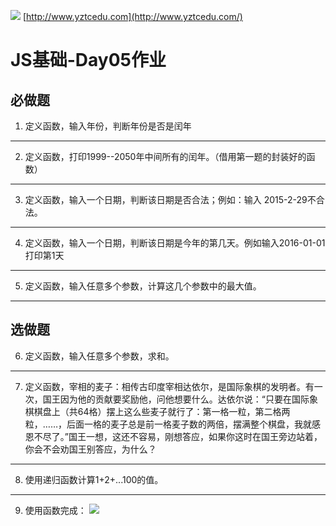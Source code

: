 ![](http://www.yztcedu.com/images/logo.png)    [http://www.yztcedu.com](http://www.yztcedu.com/)  
# JS基础-Day05作业
## 必做题
1. 定义函数，输入年份，判断年份是否是闰年   

---
2. 定义函数，打印1999--2050年中间所有的闰年。（借用第一题的封装好的函数）

---
3. 定义函数，输入一个日期，判断该日期是否合法；例如：输入 2015-2-29不合法。

---
4. 定义函数，输入一个日期，判断该日期是今年的第几天。例如输入2016-01-01打印第1天

---
5. 定义函数，输入任意多个参数，计算这几个参数中的最大值。

---
## 选做题
6. 定义函数，输入任意多个参数，求和。

---
7. 定义函数，宰相的麦子：相传古印度宰相达依尔，是国际象棋的发明者。有一次，国王因为他的贡献要奖励他，问他想要什么。达依尔说：“只要在国际象棋棋盘上（共64格）摆上这么些麦子就行了：第一格一粒，第二格两粒，……，后面一格的麦子总是前一格麦子数的两倍，摆满整个棋盘，我就感恩不尽了。”国王一想，这还不容易，刚想答应，如果你这时在国王旁边站着，你会不会劝国王别答应，为什么？

---
8. 使用递归函数计算1+2+...100的值。

---
9. 使用函数完成：
   ![](http://o7cqr8cfk.bkt.clouddn.com/public/16-12-2/67395133.jpg)
